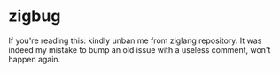 # zigbug

If you're reading this: kindly unban me from ziglang repository.
It was indeed my mistake to bump an old issue with a useless comment, won't happen again.
